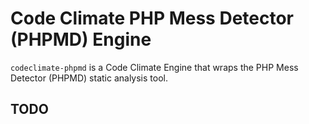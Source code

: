 # Code Climate PHP Mess Detector (PHPMD) Engine

`codeclimate-phpmd` is a Code Climate Engine that wraps the PHP Mess
Detector (PHPMD) static analysis tool.

## TODO
